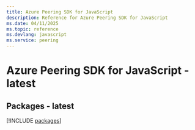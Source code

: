 ```yaml
---
title: Azure Peering SDK for JavaScript
description: Reference for Azure Peering SDK for JavaScript
ms.date: 04/11/2025
ms.topic: reference
ms.devlang: javascript
ms.service: peering
---
```

# Azure Peering SDK for JavaScript - latest
## Packages - latest
[!INCLUDE [packages](peering-index.md)]